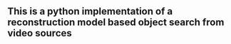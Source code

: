 ## This is a python implementation of a reconstruction model based object search from video sources



